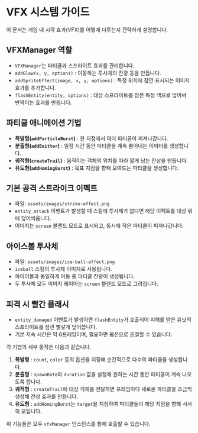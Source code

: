 # VFX 시스템 가이드

이 문서는 게임 내 시각 효과(VFX)를 어떻게 다루는지 간략하게 설명합니다.

## VFXManager 역할
- `VFXManager`는 파티클과 스프라이트 효과를 관리합니다.
- `addGlow(x, y, options)` : 이동하는 투사체의 잔광 등을 만듭니다.
- `addSpriteEffect(image, x, y, options)` : 특정 위치에 잠깐 표시되는 이미지 효과를 추가합니다.
- `flashEntity(entity, options)` : 대상 스프라이트를 잠깐 특정 색으로 덮어써 반짝이는 효과를 만듭니다.

## 파티클 애니메이션 기법

- **폭발형(`addParticleBurst`)** : 한 지점에서 여러 파티클이 퍼져나갑니다.
- **분출형(`addEmitter`)** : 일정 시간 동안 파티클을 계속 뿜어내는 이미터를 생성합니다.
- **궤적형(`createTrail`)** : 움직이는 객체의 위치를 따라 짧게 남는 잔상을 만듭니다.
- **유도형(`addHomingBurst`)** : 목표 지점을 향해 모여드는 파티클을 생성합니다.

## 기본 공격 스트라이크 이펙트
- 파일: `assets/images/strike-effect.png`
- `entity_attack` 이벤트가 발생할 때 스킬에 투사체가 없다면 해당 이펙트를 대상 위에 덮어씌웁니다.
- 이미지는 `screen` 블렌드 모드로 표시되고, 동시에 작은 파티클이 퍼져나갑니다.

## 아이스볼 투사체
- 파일: `assets/images/ice-ball-effect.png`
- `iceball` 스킬의 투사체 이미지로 사용됩니다.
- 파이어볼과 동일하게 이동 중 파티클 잔광이 생성됩니다.
- 두 투사체 모두 이미지 레이어는 `screen` 블렌드 모드로 그려집니다.

## 피격 시 빨간 플래시
- `entity_damaged` 이벤트가 발생하면 `flashEntity`가 호출되어 피해를 받은 유닛의 스프라이트를 잠깐 빨갛게 덮어씁니다.
- 기본 지속 시간은 약 6프레임이며, 필요하면 옵션으로 조절할 수 있습니다.

각 기법의 세부 동작은 다음과 같습니다.

1. **폭발형** : `count`, `color` 등의 옵션을 지정해 순간적으로 다수의 파티클을 생성합니다.
2. **분출형** : `spawnRate`와 `duration` 값을 설정해 원하는 시간 동안 파티클이 계속 나오도록 합니다.
3. **궤적형** : `createTrail`에 대상 객체를 전달하면 프레임마다 새로운 파티클을 조금씩 생성해 잔상 효과를 만듭니다.
4. **유도형** : `addHomingBurst`는 `target`을 지정하여 파티클들이 해당 지점을 향해 서서히 모입니다.

위 기능들은 모두 `vfxManager` 인스턴스를 통해 호출할 수 있습니다.
